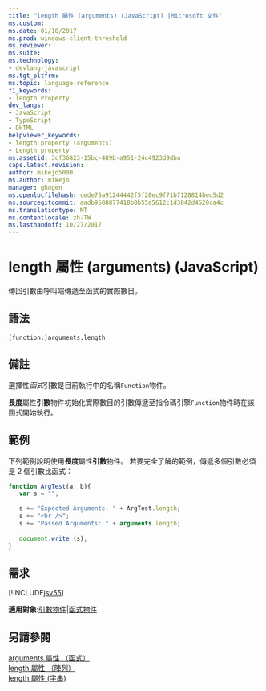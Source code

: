 ```yaml
---
title: "length 屬性 (arguments) (JavaScript) |Microsoft 文件"
ms.custom: 
ms.date: 01/18/2017
ms.prod: windows-client-threshold
ms.reviewer: 
ms.suite: 
ms.technology:
- devlang-javascript
ms.tgt_pltfrm: 
ms.topic: language-reference
f1_keywords:
- length Property
dev_langs:
- JavaScript
- TypeScript
- DHTML
helpviewer_keywords:
- length property (arguments)
- Length property
ms.assetid: 3cf36823-15bc-489b-a951-24c4923d9dba
caps.latest.revision: 
author: mikejo5000
ms.author: mikejo
manager: ghogen
ms.openlocfilehash: cede75a91244442f5f28ec9f71b7128814bed5d2
ms.sourcegitcommit: aadb9588877418b8b55a5612c1d3842d4520ca4c
ms.translationtype: MT
ms.contentlocale: zh-TW
ms.lasthandoff: 10/27/2017
---
```

# <a name="length-property-arguments-javascript"></a>length 屬性 (arguments) (JavaScript)
傳回引數由呼叫端傳遞至函式的實際數目。  
  
## <a name="syntax"></a>語法  
  
```  
[function.]arguments.length  
```  
  
## <a name="remarks"></a>備註  
 選擇性*函式*引數是目前執行中的名稱`Function`物件。  
  
 **長度**屬性**引數**物件初始化實際數目的引數傳遞至指令碼引擎`Function`物件時在該函式開始執行。  
  
## <a name="example"></a>範例  
 下列範例說明使用**長度**屬性**引數**物件。 若要完全了解的範例，傳遞多個引數必須是 2 個引數比函式：  
  
```JavaScript  
function ArgTest(a, b){  
   var s = "";  
  
   s += "Expected Arguments: " + ArgTest.length;  
   s += "<br />";  
   s += "Passed Arguments: " + arguments.length;  
  
   document.write (s);  
}  
```  
  
## <a name="requirements"></a>需求  
 [!INCLUDE[jsv55](../../javascript/reference/includes/jsv55-md.md)]  
  
 **適用對象**:[引數物件](../../javascript/reference/arguments-object-javascript.md)&#124;[函式物件](../../javascript/reference/function-object-javascript.md)  
  
## <a name="see-also"></a>另請參閱  
 [arguments 屬性 （函式）](../../javascript/reference/arguments-property-function-javascript.md)   
 [length 屬性 （陣列）](../../javascript/reference/length-property-array-javascript.md)   
 [length 屬性 (字串)](../../javascript/reference/length-property-string-javascript.md)